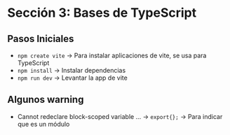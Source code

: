 # Sección 3: Bases de TypeScript


## Pasos Iniciales

- `npm create vite` -> Para instalar aplicaciones de vite, se usa para TypeScript
- `npm install` -> Instalar dependencias
- `npm run dev` -> Levantar la app de vite


## Algunos warning

- Cannot redeclare block-scoped variable ... -> `export{};` -> Para indicar que es un módulo